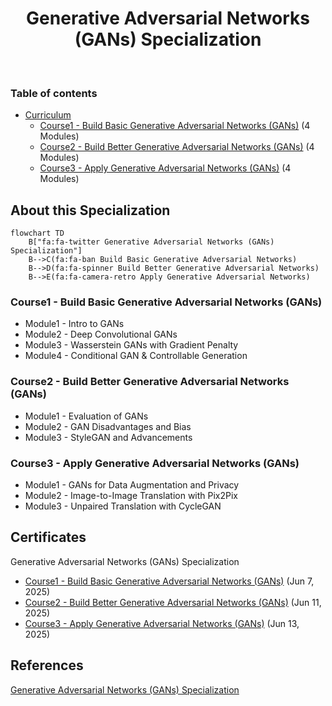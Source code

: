 <h1 align="center">
  Generative Adversarial Networks (GANs) Specialization 
</h1>
<br/>

### Table of contents

- [Curriculum](https://github.com/jmcheon/generative_adversarial_networks_specialization/wiki/Curriculum)
  - [Course1 - Build Basic Generative Adversarial Networks (GANs)](https://github.com/jmcheon/generative_adversarial_networks_specialization/tree/main/Course1) (4 Modules)
  - [Course2 - Build Better Generative Adversarial Networks (GANs)](https://github.com/jmcheon/generative_adversarial_networks_specialization/tree/main/Course2) (4 Modules)
  - [Course3 - Apply Generative Adversarial Networks (GANs)](https://github.com/jmcheon/generative_adversarial_networks_specialization/tree/main/Course3) (4 Modules)

## About this Specialization

```mermaid
flowchart TD
    B["fa:fa-twitter Generative Adversarial Networks (GANs) Specialization"]
    B-->C(fa:fa-ban Build Basic Generative Adversarial Networks)
    B-->D(fa:fa-spinner Build Better Generative Adversarial Networks)
    B-->E(fa:fa-camera-retro Apply Generative Adversarial Networks)
```

### Course1 - Build Basic Generative Adversarial Networks (GANs)

- Module1 - Intro to GANs
- Module2 - Deep Convolutional GANs
- Module3 - Wasserstein GANs with Gradient Penalty
- Module4 - Conditional GAN & Controllable Generation

### Course2 - Build Better Generative Adversarial Networks (GANs)

- Module1 - Evaluation of GANs 
- Module2 - GAN Disadvantages and Bias
- Module3 - StyleGAN and Advancements

### Course3 - Apply Generative Adversarial Networks (GANs)

- Module1 - GANs for Data Augmentation and Privacy
- Module2 - Image-to-Image Translation with Pix2Pix
- Module3 - Unpaired Translation with CycleGAN

## Certificates

Generative Adversarial Networks (GANs) Specialization

- [Course1 - Build Basic Generative Adversarial Networks (GANs)](https://coursera.org/share/1eded44c2eb5d3b5090a469e86c0712b) (Jun 7, 2025)
- [Course2 - Build Better Generative Adversarial Networks (GANs)](https://coursera.org/share/43464a7ff216e43f6ae7fc0dbcdf977f) (Jun 11, 2025)
- [Course3 - Apply Generative Adversarial Networks (GANs)](https://www.coursera.org/account/accomplishments/verify/KEWRTE8VCRRY) (Jun 13, 2025)

## References

[Generative Adversarial Networks (GANs) Specialization](https://www.coursera.org/specializations/generative-adversarial-networks-gans)

